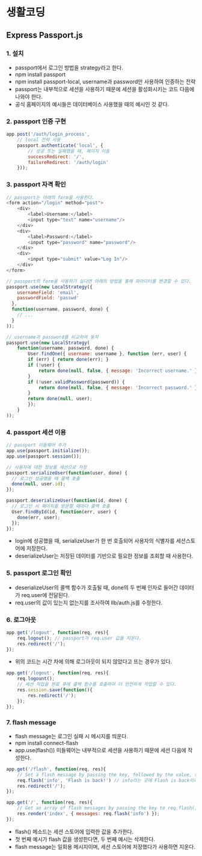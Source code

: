 # 생활코딩

## Express Passport.js

### 1. 설치

- passport에서 로그인 방법을 strategy라고 한다.
- npm install passport
- npm install passport-local, username과 password만 사용하여 인증하는 전략
- passport는 내부적으로 세션을 사용하기 때문에 세션을 활성화시키는 코드 다음에 나와야 한다.
- 공식 홈페이지의 예시들은 데이터베이스 사용했을 때의 예시인 것 같다.

### 2. passport 인증 구현

```javascript
app.post('/auth/login_process',
    // local 전략 사용
    passport.authenticate('local', {
        // 성공 또는 실패했을 때, 페이지 이동
        successRedirect: '/',
        failureRedirect: '/auth/login'
    }));
```

### 3. passport 자격 확인

```javascript
// passport는 아래의 form을 사용한다.
<form action="/login" method="post">
    <div>
        <label>Username:</label>
        <input type="text" name="username"/>
    </div>
    <div>
        <label>Password:</label>
        <input type="password" name="password"/>
    </div>
    <div>
        <input type="submit" value="Log In"/>
    </div>
</form>
```

```javascript
// passport의 form을 사용하기 싫다면 아래의 방법을 통해 파라미터를 변경할 수 있다.
passport.use(new LocalStrategy({
    usernameField: 'email',
    passwordField: 'passwd'
  },
  function(username, password, done) {
    // ...
  }
));
```

```javascript
// username과 password를 비교하여 동작
passport.use(new LocalStrategy(
    function(username, password, done) {
        User.findOne({ username: username }, function (err, user) {
        if (err) { return done(err); }
        if (!user) {
            return done(null, false, { message: 'Incorrect username.' });
        }
        if (!user.validPassword(password)) {
            return done(null, false, { message: 'Incorrect password.' });
        }
        return done(null, user);
        });
    }
));
```

### 4. passport 세션 이용

```javascript
// passport 미들웨어 추가
app.use(passport.initialize());
app.use(passport.session());
```

```javascript
// 사용자에 대한 정보를 세션으로 저장
passport.serializeUser(function(user, done) {
  // 로그인 성공했을 때 콜백 호출
  done(null, user.id);
});

passport.deserializeUser(function(id, done) {
  // 로그인 시 페이지를 방문할 때마다 콜백 호출
  User.findById(id, function(err, user) {
    done(err, user);
  });
});
```

- login에 성공했을 때, serializeUser가 한 번 호출되어 사용자의 식별자를 세션스토어에 저장한다.
- deserializeUser는 저장된 데이터를 기반으로 필요한 정보를 조회할 때 사용한다.

### 5. passport 로그인 확인

- deserializeUser의 콜백 함수가 호출될 때, done의 두 번째 인자로 들어간 데이터가 req.user에 전달된다.
- req.user의 값이 있는지 없는지를 조사하여 llb/auth.js를 수정한다.

### 6. 로그아웃

```javascript
app.get('/logout', function(req, res){
    req.logout(); // passport가 req.user 값을 지운다.
    res.redirect('/');
});
```

- 위의 코드는 시간 차에 의해 로그아웃이 되지 않았다고 뜨는 경우가 있다.

```javascript
app.get('/logout', function(req, res){
    req.logount();
    // 세션 작업을 완료 후에 콜백 함수를 호출하여 더 안전하게 작업할 수 있다.
    res.session.save(function(){
        res.redirect('/');
    });
});
```

### 7. flash message

- flash message는 로그인 실패 시 메시지를 띄운다.
- npm install connect-flash
- app.use(flash()) 미들웨어는 내부적으로 세션을 사용하기 때문에 세션 다음에 작성한다.

```javascript
app.get('/flash', function(req, res){
    // Set a flash message by passing the key, followed by the value, to req.flash().
    req.flash('info', 'Flash is back!') // info라는 곳에 Flash is back이라는 메시지를 추가
    res.redirect('/');
});

app.get('/', function(req, res){
    // Get an array of flash messages by passing the key to req.flash()
    res.render('index', { messages: req.flash('info') });
});
```

- flash() 메소드는 세션 스토어에 입력한 값을 추가한다.
- 첫 번째 예시가 flash 값을 생성한다면, 두 번째 예시는 삭제한다.
- flash message는 일회용 메시지이며, 세션 스토어에 저장했다가 사용하면 지운다.
